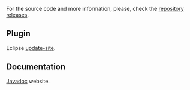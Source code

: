 For the source code and more information, please, check the [repository releases](https://github.com/The-Nefarious-Developer/zjoule/releases/tag/v1.0.3).

## Plugin

Eclipse [update-site](https://zjoule.com/v1.0.3/plugin).

## Documentation

[Javadoc](https://zjoule.com/v1.0.3/doc) website.